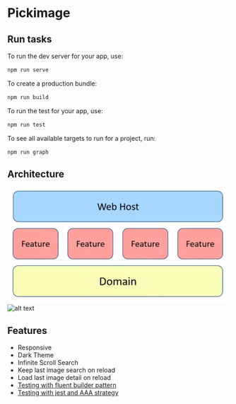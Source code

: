 # Pickimage

## Run tasks

To run the dev server for your app, use:

```sh
npm run serve
```

To create a production bundle:

```sh
npm run build
```

To run the test for your app, use:

```sh
npm run test
```

To see all available targets to run for a project, run:

```sh
npm run graph
```
## Architecture

![alt text](docs/image.png)
![alt text](docs/image2.png)

## Features

- Responsive
- Dark Theme
- Infinite Scroll Search
- Keep last image search on reload
- Load last image detail on reload
- [Testing with fluent builder pattern](./libs/repositories/src/lib/unsplash/unsplash.repository.spec.ts)
- [Testing with jest and AAA strategy](./apps/pickimage/src/app/layout/components/theme-toggle/theme-toggle.component.spec.ts)